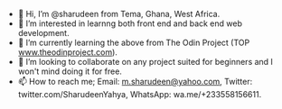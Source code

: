 - 👋 Hi, I’m @sharudeen from Tema, Ghana, West Africa. 
- 👀 I’m interested in learnng both front end and back end web development.
- 🌱 I’m currently learning the above from The Odin Project (TOP www.theodinproject.com).
- 💞️ I’m looking to collaborate on any project suited for beginners and I won't mind doing it for free.
- 📫 How to reach me; Email: m.sharudeen@yahoo.com, Twitter: twitter.com/SharudeenYahya,  WhatsApp: wa.me/+233558156611.

<!---
sharudeen/sharudeen is a ✨ special ✨ repository because its `README.md` (this file) appears on your GitHub profile.
You can click the Preview link to take a look at your changes.
--->
